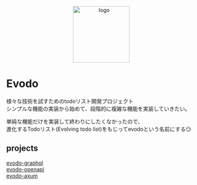 <p align="center">
  <img width="150" src="https://github.com/hwld/evodo/assets/39795352/60eeaf97-2180-4a68-b5fe-c63be5c88a3f" alt="logo">
</p>

# Evodo

様々な技術を試すためのtodoリスト開発プロジェクト  
シンプルな機能の実装から始めて、段階的に複雑な機能を実装していきたい。  

単純な機能だけを実装して終わりにしたくなかったので、  
進化するTodoリスト(Evolving todo list)をもじってevodoという名前にする😏

## projects
[evodo-graphql](https://github.com/hwld/evodo-graphql)  
[evodo-openapi](https://github.com/hwld/evodo-openapi)  
[evodo-axum](https://github.com/hwld/evodo-axum)  
